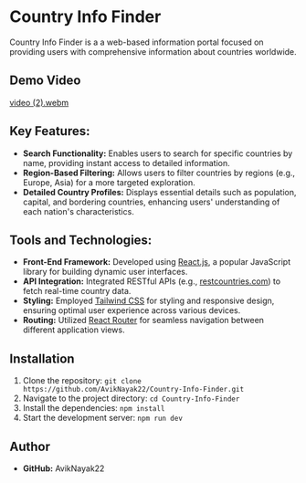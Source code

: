 # Country Info Finder

Country Info Finder is a a web-based information portal focused on providing users with comprehensive information about countries worldwide.
## Demo Video
[video (2).webm](https://github.com/AvikNayak22/Country-Info-Finder/assets/110925067/1f443a18-ccc4-4844-b578-e6fa952c499e)




## Key Features:

- **Search Functionality:** Enables users to search for specific countries by name, providing instant access to detailed information.
- **Region-Based Filtering:** Allows users to filter countries by regions (e.g., Europe, Asia) for a more targeted exploration.
- **Detailed Country Profiles:** Displays essential details such as population, capital, and bordering countries, enhancing users' understanding of each nation's characteristics.

## Tools and Technologies:

- **Front-End Framework:** Developed using [React.js](https://react.dev/), a popular JavaScript library for building dynamic user interfaces.
- **API Integration:** Integrated RESTful APIs (e.g., [restcountries.com](https://restcountries.com/)) to fetch real-time country data.
- **Styling:** Employed [Tailwind CSS](https://tailwindcss.com/) for styling and responsive design, ensuring optimal user experience across various devices.
- **Routing:** Utilized [React Router](https://reactrouter.com/en/main) for seamless navigation between different application views.

## Installation

1. Clone the repository: `git clone https://github.com/AvikNayak22/Country-Info-Finder.git`
2. Navigate to the project directory: `cd Country-Info-Finder`
3. Install the dependencies: `npm install`
4. Start the development server: `npm run dev`



## Author
- **GitHub:** AvikNayak22

